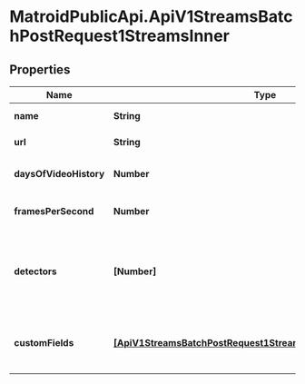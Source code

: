 # MatroidPublicApi.ApiV1StreamsBatchPostRequest1StreamsInner

## Properties

Name | Type | Description | Notes
------------ | ------------- | ------------- | -------------
**name** | **String** | Name of the stream | [optional] 
**url** | **String** | URL of the stream | [optional] 
**daysOfVideoHistory** | **Number** | Days of video history to record/monitor | [optional] 
**framesPerSecond** | **Number** | Frames per second to process | [optional] 
**detectors** | **[Number]** | Indices of detectors to use for monitoring ([]: no detectors, [-1]: all detectors) | [optional] 
**customFields** | [**[ApiV1StreamsBatchPostRequest1StreamsInnerCustomFieldsInner]**](ApiV1StreamsBatchPostRequest1StreamsInnerCustomFieldsInner.md) | Custom detection API endpoint push notification fields | [optional] 


